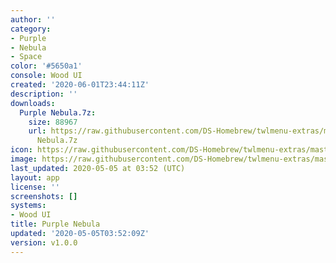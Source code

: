 ```yaml
---
author: ''
category:
- Purple
- Nebula
- Space
color: '#5650a1'
console: Wood UI
created: '2020-06-01T23:44:11Z'
description: ''
downloads:
  Purple Nebula.7z:
    size: 88967
    url: https://raw.githubusercontent.com/DS-Homebrew/twlmenu-extras/master/_nds/TWiLightMenu/akmenu/themes/Purple
      Nebula.7z
icon: https://raw.githubusercontent.com/DS-Homebrew/twlmenu-extras/master/_nds/TWiLightMenu/akmenu/themes/meta/Purple%20Nebula/icon.png
image: https://raw.githubusercontent.com/DS-Homebrew/twlmenu-extras/master/_nds/TWiLightMenu/akmenu/themes/meta/Purple%20Nebula/icon.png
last_updated: 2020-05-05 at 03:52 (UTC)
layout: app
license: ''
screenshots: []
systems:
- Wood UI
title: Purple Nebula
updated: '2020-05-05T03:52:09Z'
version: v1.0.0
---
```

